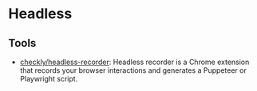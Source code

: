 # Headless

## Tools
* [checkly/headless-recorder](https://github.com/checkly/headless-recorder): Headless recorder is a Chrome extension that records your browser interactions and generates a Puppeteer or Playwright script.